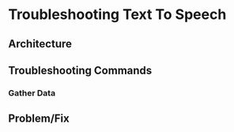 # Troubleshooting Text To Speech

## Architecture

## Troubleshooting Commands
### Gather Data

## Problem/Fix